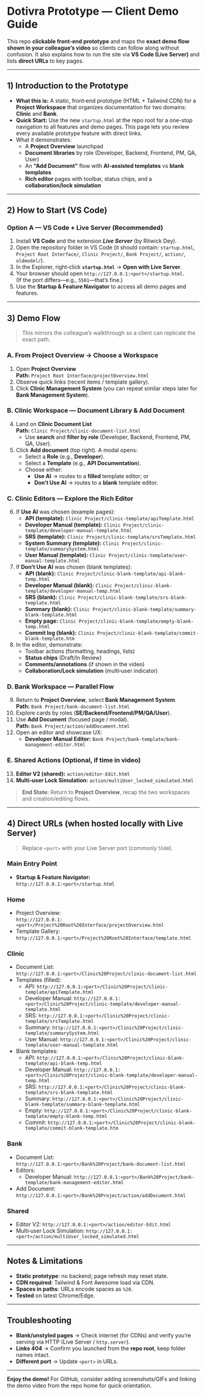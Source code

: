 # Dotivra Prototype — Client Demo Guide

This repo **clickable front‑end prototype** and maps the **exact demo flow shown in your colleague’s video** so clients can follow along without confusion. It also explains how to run the site via **VS Code (Live Server)** and lists **direct URLs** to key pages.

---

## 1) Introduction to the Prototype

- **What this is:** A static, front‑end prototype (HTML + Tailwind CDN) for a **Project Workspace** that organizes documentation for two domains: **Clinic** and **Bank**.
- **Quick Start:** Use the new `startup.html` at the repo root for a one-stop navigation to all features and demo pages. This page lets you review every available prototype feature with direct links.
- What it demonstrates:
  - A **Project Overview** launchpad
  - **Document libraries** by role (Developer, Backend, Frontend, PM, QA, User)
  - An **“Add Document”** flow with **AI‑assisted templates** vs **blank templates**
  - **Rich editor** pages with toolbar, status chips, and a **collaboration/lock simulation**

---

## 2) How to Start (VS Code)

### Option A — VS Code + Live Server (Recommended)
1. Install **VS Code** and the extension **_Live Server_** (by Ritwick Dey).
2. Open the repository folder in VS Code (it should contain: `startup.html`, `Project Root Interface/`, `Clinic Project/`, `Bank Project/`, `action/`, `oldmodel/`).
3. In the Explorer, right‑click **`startup.html`** → **Open with Live Server**.
4. Your browser should open `http://127.0.0.1:<port>/startup.html`.  
   (If the port differs—e.g., `5501`—that’s fine.)
5. Use the **Startup & Feature Navigator** to access all demo pages and features.

---

## 3) Demo Flow

> This mirrors the colleague’s walkthrough so a client can replicate the exact path.

### A. From Project Overview → Choose a Workspace
1. Open **Project Overview**  
   **Path:** `Project Root Interface/projectOverview.html`
2. Observe quick links (recent items / template gallery).
3. Click **Clinic Management System** (you can repeat similar steps later for **Bank Management System**).

### B. Clinic Workspace — Document Library & Add Document
4. Land on **Clinic Document List**  
   **Path:** `Clinic Project/clinic-document-list.html`  
   - Use **search** and **filter by role** (Developer, Backend, Frontend, PM, QA, User).
5. Click **Add document** (top right). A modal opens:
   - Select a **Role** (e.g., **Developer**).
   - Select a **Template** (e.g., **API Documentation**).
   - Choose either:
     - **Use AI** → routes to a **filled** template editor; or
     - **Don’t Use AI** → routes to a **blank** template editor.

### C. Clinic Editors — Explore the Rich Editor
6. If **Use AI** was chosen (example pages):
   - **API (template):** `Clinic Project/clinic-template/apiTemplate.html`
   - **Developer Manual (template):** `Clinic Project/clinic-template/developer-manual-template.html`
   - **SRS (template):** `Clinic Project/clinic-template/srsTemplate.html`
   - **System Summary (template):** `Clinic Project/clinic-template/summarySystem.html`
   - **User Manual (template):** `Clinic Project/clinic-template/user-manual-template.html`
7. If **Don’t Use AI** was chosen (blank templates):
   - **API (blank):** `Clinic Project/clinic-blank-template/api-blank-temp.html`
   - **Developer Manual (blank):** `Clinic Project/clinic-blank-template/developer-manual-temp.html`
   - **SRS (blank):** `Clinic Project/clinic-blank-template/srs-blank-template.html`
   - **Summary (blank):** `Clinic Project/clinic-blank-template/summary-blank-template.html`
   - **Empty page:** `Clinic Project/clinic-blank-template/empty-blank-temp.html`
   - **Commit log (blank):** `Clinic Project/clinic-blank-template/commit-blank-template.htm`
8. In the editor, demonstrate:
   - Toolbar actions (formatting, headings, lists)
   - **Status chips** (Draft/In Review)
   - **Comments/annotations** (if shown in the video)
   - **Collaboration/Lock simulation** (multi‑user indicator)

### D. Bank Workspace — Parallel Flow
9. Return to **Project Overview**, select **Bank Management System**.  
   **Path:** `Bank Project/bank-document-list.html`
10. Explore cards by roles (**SE/Backend/Frontend/PM/QA/User**).
11. Use **Add Document** (focused page / modal).  
    **Path:** `Bank Project/action/addDocument.html`
12. Open an editor and showcase UX:
    - **Developer Manual Editor:** `Bank Project/bank-template/bank-management-editor.html`

### E. Shared Actions (Optional, if time in video)
13. **Editor V2 (shared):** `action/editor-Edit.html`
14. **Multi‑user Lock Simulation:** `action/multiUser_locked_simulated.html`

> **End State:** Return to **Project Overview**, recap the two workspaces and creation/editing flows.

---

## 4) Direct URLs (when hosted locally with Live Server)

> Replace `<port>` with your Live Server port (commonly `5500`).

### Main Entry Point
- **Startup & Feature Navigator:**  
  `http://127.0.0.1:<port>/startup.html`

### Home
- Project Overview:  
  `http://127.0.0.1:<port>/Project%20Root%20Interface/projectOverview.html`
- Template Gallery:  
  `http://127.0.0.1:<port>/Project%20Root%20Interface/template.html`

### Clinic
- Document List:  
  `http://127.0.0.1:<port>/Clinic%20Project/clinic-document-list.html`
- Templates (filled):  
  - API: `http://127.0.0.1:<port>/Clinic%20Project/clinic-template/apiTemplate.html`
  - Developer Manual: `http://127.0.0.1:<port>/Clinic%20Project/clinic-template/developer-manual-template.html`
  - SRS: `http://127.0.0.1:<port>/Clinic%20Project/clinic-template/srsTemplate.html`
  - Summary: `http://127.0.0.1:<port>/Clinic%20Project/clinic-template/summarySystem.html`
  - User Manual: `http://127.0.0.1:<port>/Clinic%20Project/clinic-template/user-manual-template.html`
- Blank templates:
  - API: `http://127.0.0.1:<port>/Clinic%20Project/clinic-blank-template/api-blank-temp.html`
  - Developer Manual: `http://127.0.0.1:<port>/Clinic%20Project/clinic-blank-template/developer-manual-temp.html`
  - SRS: `http://127.0.0.1:<port>/Clinic%20Project/clinic-blank-template/srs-blank-template.html`
  - Summary: `http://127.0.0.1:<port>/Clinic%20Project/clinic-blank-template/summary-blank-template.html`
  - Empty: `http://127.0.0.1:<port>/Clinic%20Project/clinic-blank-template/empty-blank-temp.html`
  - Commit: `http://127.0.0.1:<port>/Clinic%20Project/clinic-blank-template/commit-blank-template.htm`

### Bank
- Document List:  
  `http://127.0.0.1:<port>/Bank%20Project/bank-document-list.html`
- Editors:  
  - Developer Manual: `http://127.0.0.1:<port>/Bank%20Project/bank-template/bank-management-editor.html`
- Add Document:  
  `http://127.0.0.1:<port>/Bank%20Project/action/addDocument.html`

### Shared
- Editor V2: `http://127.0.0.1:<port>/action/editor-Edit.html`
- Multi‑user Lock Simulation: `http://127.0.0.1:<port>/action/multiUser_locked_simulated.html`

---

## Notes & Limitations
- **Static prototype**: no backend; page refresh may reset state.
- **CDN required**: Tailwind & Font Awesome load via CDN.
- **Spaces in paths**: URLs encode spaces as `%20`.
- **Tested** on latest Chrome/Edge.

---

## Troubleshooting
- **Blank/unstyled pages** → Check internet (for CDNs) and verify you’re serving via HTTP (Live Server / `http.server`).
- **Links 404** → Confirm you launched from the **repo root**, keep folder names intact.
- **Different port** → Update `<port>` in URLs.

---

**Enjoy the demo!** For GitHub, consider adding screenshots/GIFs and linking the demo video from the repo home for quick orientation.
